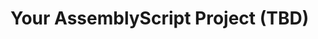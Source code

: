 # Your AssemblyScript Project (TBD)

<!--As per our sprint exit reentry Monday March 9, 2020 comment by MaciejV was that we don't have anything developed to work with this library-->
